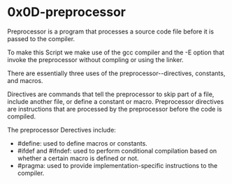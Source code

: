 # 0x0D-preprocessor

Preprocessor is a program that processes a source code file before it is passed to the compiler.

To make this Script we make use of the gcc compiler and the -E option that invoke the preprocessor without compling or using the linker.

There are essentially three uses of the preprocessor--directives, constants, and macros. 

Directives are commands that tell the preprocessor to skip part of a file, include another file, or define a constant or macro.
Preprocessor directives are instructions that are processed by the preprocessor before the code is compiled. 

The preprocessor Derectives include:

* #define: used to define macros or constants.
* #ifdef and #ifndef: used to perform conditional compilation based on whether a certain macro is defined or not.
* #pragma: used to provide implementation-specific instructions to the compiler.


